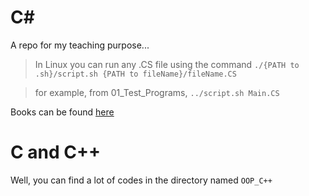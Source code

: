 # C#
A repo for my teaching purpose...


> In Linux you can run any .CS file using the command
`./{PATH to .sh}/script.sh {PATH to fileName}/fileName.CS`

> for example, from 01_Test_Programs, 
`../script.sh Main.CS`

Books can be found [here](https://drive.google.com/drive/folders/1AB8VFnfgzv_EJ1Bidj8M40bmoudI5Nf1?usp=sharing)


# C and C++
Well, you can find a lot of codes in the directory named `OOP_C++`
